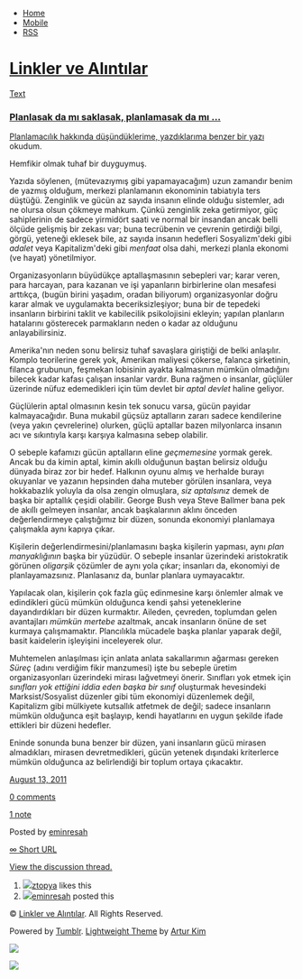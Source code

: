 -   [Home](/)
-   [Mobile](/mobile)
-   [RSS](http://eminresah.tumblr.com/rss)

[Linkler ve Alıntılar](/)
=========================

[Text](http://eminresah.tumblr.com/post/8847439879/planlasak-da-m-saklasak-planlamasak-da-m)

### [Planlasak da mı saklasak, planlamasak da mı …](http://eminresah.tumblr.com/post/8847439879/planlasak-da-m-saklasak-planlamasak-da-m)

[Planlamacılık hakkında düşündüklerime, yazdıklarıma benzer bir
yazı](http://globalguerrillas.typepad.com/globalguerrillas/2011/07/journal-central-planning-and-the-fall-of-the-us-empire.html)
okudum.

Hemfikir olmak tuhaf bir duyguymuş.

Yazıda söylenen, (mütevazıymış gibi yapamayacağım) uzun zamandır benim
de yazmış olduğum, merkezi planlamanın ekonominin tabiatıyla ters
düştüğü. Zenginlik ve gücün az sayıda insanın elinde olduğu sistemler,
adı ne olursa olsun çökmeye mahkum. Çünkü zenginlik zeka getirmiyor, güç
sahiplerinin de sadece yirmidört saati ve normal bir insandan ancak
belli ölçüde gelişmiş bir zekası var; buna tecrübenin ve çevrenin
getirdiği bilgi, görgü, yeteneği eklesek bile, az sayıda insanın
hedefleri Sosyalizm'deki gibi *adalet* veya Kapitalizm'deki gibi
*menfaat* olsa dahi, merkezi planla ekonomi (ve hayat) yönetilmiyor.

Organizasyonların büyüdükçe aptallaşmasının sebepleri var; karar veren,
para harcayan, para kazanan ve işi yapanların birbirlerine olan mesafesi
arttıkça, (bugün birini yaşadım, oradan biliyorum) organizasyonlar doğru
karar almak ve uygulamakta beceriksizleşiyor; buna bir de tepedeki
insanların birbirini taklit ve kabilecilik psikolojisini ekleyin;
yapılan planların hatalarını gösterecek parmakların neden o kadar az
olduğunu anlayabilirsiniz.

Amerika'nın neden sonu belirsiz tuhaf savaşlara giriştiği de belki
anlaşılır. Komplo teorilerine gerek yok, Amerikan maliyesi çökerse,
falanca şirketinin, filanca grubunun, feşmekan lobisinin ayakta
kalmasının mümkün olmadığını bilecek kadar kafası çalışan insanlar
vardır. Buna rağmen o insanlar, güçlüler üzerinde nüfuz edemedikleri
için tüm devlet bir *aptal devlet* haline geliyor.

Güçlülerin aptal olmasının kesin tek sonucu varsa, gücün payidar
kalmayacağıdır. Buna mukabil güçsüz aptalların zararı sadece kendilerine
(veya yakın çevrelerine) olurken, güçlü aptallar bazen milyonlarca
insanın acı ve sıkıntıyla karşı karşıya kalmasına sebep olabilir.

O sebeple kafamızı gücün aptalların eline *geçmemesine* yormak gerek.
Ancak bu da kimin aptal, kimin akıllı olduğunun baştan belirsiz olduğu
dünyada biraz zor bir hedef. Halkının oyunu almış ve herhalde burayı
okuyanlar ve yazanın hepsinden daha muteber görülen insanlara, veya
hokkabazlık yoluyla da olsa zengin olmuşlara, *siz aptalsınız* demek de
başka bir aptallık çeşidi olabilir. George Bush veya Steve Ballmer bana
pek de akıllı gelmeyen insanlar, ancak başkalarının aklını önceden
değerlendirmeye çalıştığımız bir düzen, sonunda ekonomiyi planlamaya
çalışmakla aynı kapıya çıkar.

Kişilerin değerlendirmesini/planlamasını başka kişilerin yapması, aynı
*plan manyaklığının* başka bir yüzüdür. O sebeple insanlar üzerindeki
aristokratik görünen *oligarşik* çözümler de aynı yola çıkar; insanları
da, ekonomiyi de planlayamazsınız. Planlasanız da, bunlar planlara
uymayacaktır.

Yapılacak olan, kişilerin çok fazla güç edinmesine karşı önlemler almak
ve edindikleri gücü mümkün olduğunca kendi şahsi yeteneklerine
dayandırdıkları bir düzen kurmaktır. Aileden, çevreden, toplumdan gelen
avantajları *mümkün mertebe* azaltmak, ancak insanların önüne de set
kurmaya çalışmamaktır. Plancılıkla mücadele başka planlar yaparak değil,
basit kaidelerin işleyişini inceleyerek olur.

Muhtemelen anlaşılması için anlata anlata sakallarımın ağarması gereken
*Süreç* (adını verdiğim fikir manzumesi) işte bu sebeple üretim
organizasyonları üzerindeki mirası lağvetmeyi önerir. Sınıfları yok
etmek için *sınıfları yok ettiğini iddia eden başka bir sınıf*
oluşturmak hevesindeki Marksist/Sosyalist düzenler gibi tüm ekonomiyi
düzenlemek değil, Kapitalizm gibi mülkiyete kutsallık atfetmek de değil;
sadece insanların mümkün olduğunca eşit başlayıp, kendi hayatlarını en
uygun şekilde ifade ettikleri bir düzeni hedefler.

Eninde sonunda buna benzer bir düzen, yani insanların gücü mirasen
almadıkları, mirasen devretmedikleri, gücün yetenek dışındaki
kriterlerce mümkün olduğunca az belirlendiği bir toplum ortaya
çıkacaktır.

[August 13,
2011](http://eminresah.tumblr.com/post/8847439879/planlasak-da-m-saklasak-planlamasak-da-m)

[0
comments](http://eminresah.tumblr.com/post/8847439879/planlasak-da-m-saklasak-planlamasak-da-m#disqus_thread)

[1
note](http://eminresah.tumblr.com/post/8847439879/planlasak-da-m-saklasak-planlamasak-da-m#notes)

Posted by [eminresah](http://eminresah.tumblr.com/)

[∞ Short URL](http://tmblr.co/ZWS1Oy8FMJW7)

[View the discussion thread.](http://erblog.disqus.com/?url=ref)

1.  [![](http://38.media.tumblr.com/avatar_17d7756f7f8f_16.png)](http://ztopya.tumblr.com/ "aglea ")[ztopya](http://ztopya.tumblr.com/ "aglea")
    likes this
2.  [![](http://38.media.tumblr.com/avatar_06c8562d8d9e_16.png)](http://eminresah.tumblr.com/ "Linkler ve Alıntılar")[eminresah](http://eminresah.tumblr.com/ "Linkler ve Alıntılar")
    posted this

© [Linkler ve Alıntılar](/). All Rights Reserved.

Powered by [Tumblr](http://tumblr.com). [Lightweight
Theme](http://www.tumblr.com/theme/10820) by [Artur
Kim](http://arturkim.com)

![](https://px.srvcs.tumblr.com/impixu?T=1434919028&J=eyJ0eXBlIjoidXJsIiwidXJsIjoiaHR0cDpcL1wvZW1pbnJlc2FoLnR1bWJsci5jb21cL3Bvc3RcLzg4NDc0Mzk4NzlcL3BsYW5sYXNhay1kYS1tLXNha2xhc2FrLXBsYW5sYW1hc2FrLWRhLW0iLCJyZXF0eXBlIjowLCJyb3V0ZSI6IlwvcG9zdFwvOmlkXC86c3VtbWFyeSIsIm5vc2NyaXB0IjoxfQ==&U=GLCFBJDCEE&K=022cd3a9477a6d5e3f9f0d04bdec05da42a1ef67f5d5441474e2323da5eb3b4c&R=)

![](https://px.srvcs.tumblr.com/impixu?T=1434919028&J=eyJ0eXBlIjoicG9zdCIsInVybCI6Imh0dHA6XC9cL2VtaW5yZXNhaC50dW1ibHIuY29tXC9wb3N0XC84ODQ3NDM5ODc5XC9wbGFubGFzYWstZGEtbS1zYWtsYXNhay1wbGFubGFtYXNhay1kYS1tIiwicmVxdHlwZSI6MCwicm91dGUiOiJcL3Bvc3RcLzppZFwvOnN1bW1hcnkiLCJwb3N0cyI6W3sicG9zdGlkIjoiODg0NzQzOTg3OSIsImJsb2dpZCI6IjM2NDgwMjgiLCJzb3VyY2UiOjMzfV0sIm5vc2NyaXB0IjoxfQ==&U=EAEHNMNBOP&K=db2a07ddb4ef911805f3c9b972f10bd46a5830d07fd5e3ab39b3a45a49c5a10f&R=)

